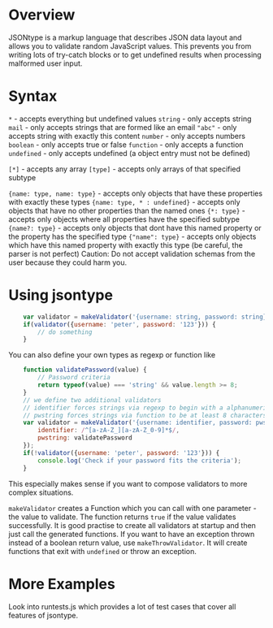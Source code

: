 Overview
========

JSONtype is a markup language that describes JSON data layout and allows you to validate random JavaScript values. This prevents you from writing lots of try-catch blocks or to get undefined results when processing malformed user input.

Syntax
======

`*` - accepts everything but undefined values
`string` - only accepts string
`mail` - only accepts strings that are formed like an email
`"abc"` - only accepts string with exactly this content
`number` - only accepts numbers
`boolean` - only accepts true or false
`function` - only accepts a function
`undefined` - only accepts undefined (a object entry must not be defined)

`[*]` - accepts any array
`[type]` - accepts only arrays of that specified subtype

`{name: type, name: type}` - accepts only objects that have these properties with exactly these types
`{name: type, * : undefined}` - accepts only objects that have no other properties than the named ones
`{*: type}` - accepts only objects where all properties have the specified subtype
`{name?: type}` - accepts only objects that dont have this named property or the property has the specified type
`{"name": type}` - accepts only objects which have this named property with exactly this type (be careful, the parser is not perfect)
Caution: Do not accept validation schemas from the user because they could harm you.

Using jsontype
==============

```javascript
	var validator = makeValidator('{username: string, password: string}');
	if(validator({username: 'peter', password: '123'})) {
		// do something
	}
```

You can also define your own types as regexp or function like

```javascript
	function validatePassword(value) {
		// Password criteria
		return typeof(value) === 'string' && value.length >= 8;
	}
	// we define two additional validators
	// identifier forces strings via regexp to begin with a alphanumerical character
	// pwstring forces strings via function to be at least 8 characters strong
	var validator = makeValidator('{username: identifier, password: pwstring}', {
		identifier: /^[a-zA-Z_][a-zA-Z_0-9]*$/,
		pwstring: validatePassword
	});
	if(!validator({username: 'peter', password: '123'})) {
		console.log('Check if your password fits the criteria');
	}
```
This especially makes sense if you want to compose validators to more complex situations.

`makeValidator` creates a Function which you can call with one parameter - the value to validate.
The function returns `true` if the value validates successfully.
It is good practise to create all validators at startup and then just call the generated functions.
If you want to have an exception thrown instead of a boolean return value, use `makeThrowValidator`.
It will create functions that exit with `undefined` or throw an exception.

More Examples
=============

Look into runtests.js which provides a lot of test cases that cover all features of jsontype.
